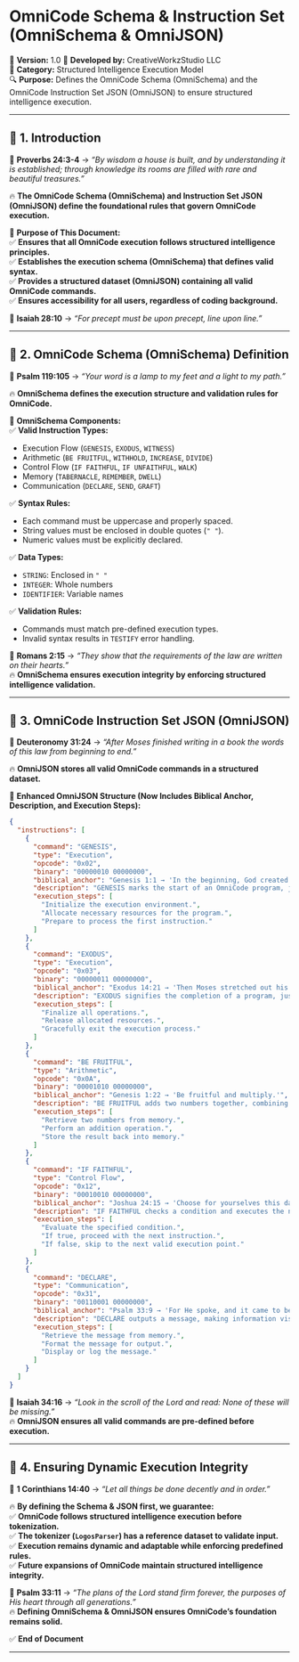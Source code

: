 # **OmniCode Schema & Instruction Set (OmniSchema & OmniJSON)**  

📅 **Version:** 1.0
🏢 **Developed by:** CreativeWorkzStudio LLC  
📂 **Category:** Structured Intelligence Execution Model  
🔍 **Purpose:** Defines the OmniCode Schema (OmniSchema) and the OmniCode Instruction Set JSON (OmniJSON) to ensure structured intelligence execution.  

---

## **📌 1. Introduction**  

📖 **Proverbs 24:3-4** → *“By wisdom a house is built, and by understanding it is established; through knowledge its rooms are filled with rare and beautiful treasures.”*  

🔥 **The OmniCode Schema (OmniSchema) and Instruction Set JSON (OmniJSON) define the foundational rules that govern OmniCode execution.**  

🚀 **Purpose of This Document:**  
✅ **Ensures that all OmniCode execution follows structured intelligence principles.**  
✅ **Establishes the execution schema (OmniSchema) that defines valid syntax.**  
✅ **Provides a structured dataset (OmniJSON) containing all valid OmniCode commands.**  
✅ **Ensures accessibility for all users, regardless of coding background.**  

📖 **Isaiah 28:10** → *“For precept must be upon precept, line upon line.”*  

---

## **📌 2. OmniCode Schema (OmniSchema) Definition**  

📖 **Psalm 119:105** → *“Your word is a lamp to my feet and a light to my path.”*  

🔥 **OmniSchema defines the execution structure and validation rules for OmniCode.**  

🚀 **OmniSchema Components:**  
✅ **Valid Instruction Types:**  

- Execution Flow (`GENESIS`, `EXODUS`, `WITNESS`)  
- Arithmetic (`BE FRUITFUL`, `WITHHOLD`, `INCREASE`, `DIVIDE`)  
- Control Flow (`IF FAITHFUL`, `IF UNFAITHFUL`, `WALK`)  
- Memory (`TABERNACLE`, `REMEMBER`, `DWELL`)  
- Communication (`DECLARE`, `SEND`, `GRAFT`)  

✅ **Syntax Rules:**  

- Each command must be uppercase and properly spaced.  
- String values must be enclosed in double quotes (`" "`).  
- Numeric values must be explicitly declared.  

✅ **Data Types:**  

- `STRING`: Enclosed in `" "`  
- `INTEGER`: Whole numbers  
- `IDENTIFIER`: Variable names  

✅ **Validation Rules:**  

- Commands must match pre-defined execution types.  
- Invalid syntax results in `TESTIFY` error handling.  

📖 **Romans 2:15** → *“They show that the requirements of the law are written on their hearts.”*  
🔥 **OmniSchema ensures execution integrity by enforcing structured intelligence validation.**  

---

## **📌 3. OmniCode Instruction Set JSON (OmniJSON)**  

📖 **Deuteronomy 31:24** → *“After Moses finished writing in a book the words of this law from beginning to end.”*  

🔥 **OmniJSON stores all valid OmniCode commands in a structured dataset.**  

🚀 **Enhanced OmniJSON Structure (Now Includes Biblical Anchor, Description, and Execution Steps):**  

```json
{
  "instructions": [
    {
      "command": "GENESIS",
      "type": "Execution",
      "opcode": "0x02",
      "binary": "00000010 00000000",
      "biblical_anchor": "Genesis 1:1 → 'In the beginning, God created.'",
      "description": "GENESIS marks the start of an OmniCode program, just as God started creation.",
      "execution_steps": [
        "Initialize the execution environment.",
        "Allocate necessary resources for the program.",
        "Prepare to process the first instruction."
      ]
    },
    {
      "command": "EXODUS",
      "type": "Execution",
      "opcode": "0x03",
      "binary": "00000011 00000000",
      "biblical_anchor": "Exodus 14:21 → 'Then Moses stretched out his hand over the sea.'",
      "description": "EXODUS signifies the completion of a program, just as Moses led the people to safety.",
      "execution_steps": [
        "Finalize all operations.",
        "Release allocated resources.",
        "Gracefully exit the execution process."
      ]
    },
    {
      "command": "BE FRUITFUL",
      "type": "Arithmetic",
      "opcode": "0x0A",
      "binary": "00001010 00000000",
      "biblical_anchor": "Genesis 1:22 → 'Be fruitful and multiply.'",
      "description": "BE FRUITFUL adds two numbers together, combining their values into one.",
      "execution_steps": [
        "Retrieve two numbers from memory.",
        "Perform an addition operation.",
        "Store the result back into memory."
      ]
    },
    {
      "command": "IF FAITHFUL",
      "type": "Control Flow",
      "opcode": "0x12",
      "binary": "00010010 00000000",
      "biblical_anchor": "Joshua 24:15 → 'Choose for yourselves this day whom you will serve.'",
      "description": "IF FAITHFUL checks a condition and executes the next command only if it is true.",
      "execution_steps": [
        "Evaluate the specified condition.",
        "If true, proceed with the next instruction.",
        "If false, skip to the next valid execution point."
      ]
    },
    {
      "command": "DECLARE",
      "type": "Communication",
      "opcode": "0x31",
      "binary": "00110001 00000000",
      "biblical_anchor": "Psalm 33:9 → 'For He spoke, and it came to be.'",
      "description": "DECLARE outputs a message, making information visible to the system or user.",
      "execution_steps": [
        "Retrieve the message from memory.",
        "Format the message for output.",
        "Display or log the message."
      ]
    }
  ]
}
```

📖 **Isaiah 34:16** → *“Look in the scroll of the Lord and read: None of these will be missing.”*  
🔥 **OmniJSON ensures all valid commands are pre-defined before execution.**  

---

## **📌 4. Ensuring Dynamic Execution Integrity**  

📖 **1 Corinthians 14:40** → *“Let all things be done decently and in order.”*  

🔥 **By defining the Schema & JSON first, we guarantee:**  
✅ **OmniCode follows structured intelligence execution before tokenization.**  
✅ **The tokenizer (`LogosParser`) has a reference dataset to validate input.**  
✅ **Execution remains dynamic and adaptable while enforcing predefined rules.**  
✅ **Future expansions of OmniCode maintain structured intelligence integrity.**  

📖 **Psalm 33:11** → *“The plans of the Lord stand firm forever, the purposes of His heart through all generations.”*  
🔥 **Defining OmniSchema & OmniJSON ensures OmniCode’s foundation remains solid.**  

✅ **End of Document**  

---
